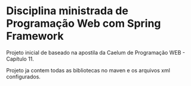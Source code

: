 # Disciplina ministrada de Programação Web com Spring Framework

Projeto inicial de baseado na apostila da Caelum de Programação WEB - Capítulo 11.

Projeto ja contem todas as bibliotecas no maven e os arquivos xml configurados.
